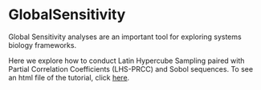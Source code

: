 # GlobalSensitivity

Global Sensitivity analyses are an important tool for exploring systems biology frameworks.

Here we explore how to conduct Latin Hypercube Sampling paired with Partial Correlation Coefficients (LHS-PRCC) and Sobol sequences. To see an html file of the tutorial, click [here](https://htmlpreview.github.io/?https://github.com/chyylee/GlobalSensitivity/blob/main/Global_Tutorial.html).
